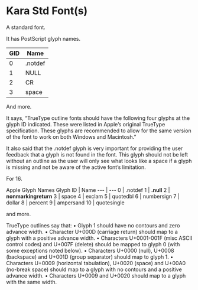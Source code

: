 # Kara Std Font(s)


A standard font.

It has PostScript glyph names.

**GID** | **Name**
--- | ---
0 | .notdef
1 | NULL
2 | CR
3 | space

And more.

It says, “TrueType outline fonts should have the following four glyphs at the glyph ID indicated. These were listed in Apple’s original TrueType specification. These glyphs are recommended to allow for the same version of the font to work on both Windows and Macintosh.”

It also said that the .notdef glyph is very important for providing the user feedback that a glyph is not found in the font. This glyph should not be left without an outline as the user will only see what looks like a space if a glyph is missing and not be aware of the active font’s limitation.

For 16.

Apple Glyph Names
Glyph ID | Name
--- | ---
0	| .notdef
1	| **.null**
2	| **nonmarkingreturn**
3	| space
4	| exclam
5	| quotedbl
6	| numbersign
7	| dollar
8 | percent
9	| ampersand
10 | quotesingle

and more.

TrueType outlines say that: 
&#x2022; Glyph 1 should have no contours and zero advance width.
&#x2022; Character U+000D (carriage return) should map to a glyph with a positive advance width.
&#x2022; Characters U+0001-001F (misc ASCII control codes) and U+007F (delete) should be mapped to glyph 0 (with some exceptions noted below).
&#x2022; Characters U+0000 (null), U+0008 (backspace) and U+001D (group separator) should map to glyph 1.
&#x2022; Characters U+0009 (horizontal tabulation), U+0020 (space) and U+00A0 (no-break space) should map to a glyph with no contours and a positive advance width.
&#x2022; Characters U+0009 and U+0020 should map to a glyph with the same width.
